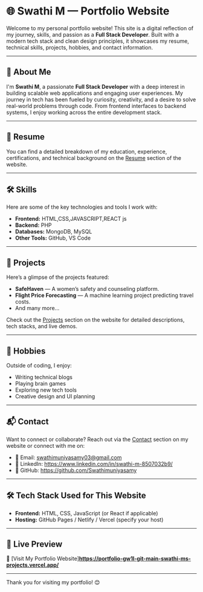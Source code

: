 # 🌐 Swathi M — Portfolio Website

Welcome to my personal portfolio website! This site is a digital reflection of my journey, skills, and passion as a **Full Stack Developer**. Built with a modern tech stack and clean design principles, it showcases my resume, technical skills, projects, hobbies, and contact information.

---

## 🚀 About Me

I'm **Swathi M**, a passionate **Full Stack Developer** with a deep interest in building scalable web applications and engaging user experiences. My journey in tech has been fueled by curiosity, creativity, and a desire to solve real-world problems through code. From frontend interfaces to backend systems, I enjoy working across the entire development stack.

---

## 📄 Resume

You can find a detailed breakdown of my education, experience, certifications, and technical background on the [Resume](#) section of the website.

---

## 🛠️ Skills

Here are some of the key technologies and tools I work with:

- **Frontend:** HTML,CSS,JAVASCRIPT,REACT js
- **Backend:**  PHP
- **Databases:** MongoDB, MySQL
- **Other Tools:** GitHub, VS Code

---

## 💼 Projects

Here’s a glimpse of the projects featured:

- **SafeHaven** — A women’s safety and counseling platform.
- **Flight Price Forecasting** — A machine learning project predicting travel costs.
- And many more...

Check out the [Projects](#) section on the website for detailed descriptions, tech stacks, and live demos.

---

## 🎯 Hobbies

Outside of coding, I enjoy:

- Writing technical blogs
- Playing brain games
- Exploring new tech tools
- Creative design and UI planning

---

## 📬 Contact

Want to connect or collaborate? Reach out via the [Contact](#) section on my website or connect with me on:

- 📧 Email: swathimuniyasamy03@gmail.com
- 💼 LinkedIn: https://www.linkedin.com/in/swathi-m-8507032b9/
- 🐙 GitHub: https://github.com/Swathimuniyasamy

---

## 🛠️ Tech Stack Used for This Website

- **Frontend:** HTML, CSS, JavaScript (or React if applicable)
- **Hosting:** GitHub Pages / Netlify / Vercel (specify your host)

---

## 📌 Live Preview

🔗 [Visit My Portfolio Website]**https://portfolio-gw1l-git-main-swathi-ms-projects.vercel.app/**

---

Thank you for visiting my portfolio! 😊
